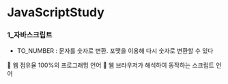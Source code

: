 # JavaScriptStudy
### 1_자바스크립트
  *	TO_NUMBER : 문자를 숫자로 변환. 포맷을 이용해 다시 숫자로 변환할 수 있다

   

  





	웹 점유율 100%의 프로그래밍 언어
	웹 브라우저가 해석하여 동작하는 스크립트 언어
